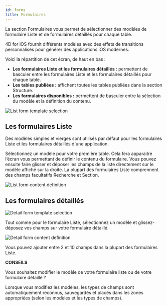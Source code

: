 ```yaml
---
id: forms
title: Formulaires
---
```

La section Formulaires vous permet de sélectionner des modèles de formulaire Liste et de formulaires détaillés pour chaque table.

4D for iOS fournit différents modèles avec des effets de transitions personnalisés pour générer des applications iOS modernes.

Voici la répartition de cet écran, de haut en bas :

* **Les formulaires Liste et les formulaires détaillés :** permettent de basculer entre les formulaires Liste et les formulaires détaillés pour chaque table.
* **Les tables publiées :** affichent toutes les tables publiées dans la section Structure. 
* **Les formulaires disponibles :** permettent de basculer entre la sélection du modèle et la définition du contenu.

![List form template selection](assets/en/project-editor/Forms-section-templates-selection-4D-for-iOS.png)

## Les formulaires Liste

Des modèles simples et vierges sont utilisés par défaut pour les formulaires Liste et les formulaires détaillés d'une application.

Sélectionnez un modèle pour votre première table. Cela fera apparaitre l’écran vous permettant de définir le contenu du formulaire. Vous pouvez ensuite faire glisser et déposer les champs de la liste directement sur le modèle affiché sur la droite. La plupart des formulaires Liste comprennent des champs facultatifs Recherche et Section.

![List form content definition](assets/en/project-editor/Forms-section-content-definition-4D-for-iOS.png)

## Les formulaires détaillés

![Detail form template selection](assets/en/project-editor/Forms-section-detail-form-templates-selection-4D-for-iOS.png)

Tout comme pour le formulaire Liste, sélectionnez un modèle et glissez-déposez vos champs sur votre formulaire détaillé.

![Detail form content definition](assets/en/project-editor/Forms-section-detail-form-content-definition-4D-for-iOS.png)

Vous pouvez ajouter entre 2 et 10 champs dans la plupart des formulaires Liste.<div class = "tips"> 

**CONSEILS**

Vous souhaitez modifier le modèle de votre formulaire liste ou de votre formulaire détaillé ?

Lorsque vous modifiez les modèles, les types de champs sont automatiquement reconnus, sauvegardés et placés dans les zones appropriées (selon les modèles et les types de champs).</div>